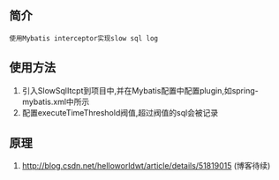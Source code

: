 ## 简介
    使用Mybatis interceptor实现slow sql log 

## 使用方法
1. 引入SlowSqlItcpt到项目中,并在Mybatis配置中配置plugin,如spring-mybatis.xml中所示
2. 配置executeTimeThreshold阀值,超过阀值的sql会被记录

## 原理
1. http://blog.csdn.net/helloworldwt/article/details/51819015 (博客待续)
